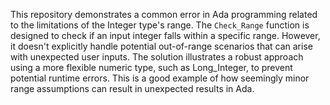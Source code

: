 This repository demonstrates a common error in Ada programming related to the limitations of the Integer type's range. The `Check_Range` function is designed to check if an input integer falls within a specific range. However, it doesn't explicitly handle potential out-of-range scenarios that can arise with unexpected user inputs. The solution illustrates a robust approach using a more flexible numeric type, such as Long_Integer, to prevent potential runtime errors. This is a good example of how seemingly minor range assumptions can result in unexpected results in Ada.